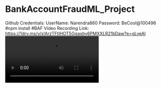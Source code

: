 # BankAccountFraudML_Project

Github Credentials:
   UserName: Narendra860
   Password: BeCool@100496
#npm install
#BAF Video Recording Link: https://1drv.ms/v/s!ArzTFtIHOT5Ggaxby6PMXXLR21bDaw?e=gLyeAl
<video src="https://1drv.ms/v/s!ArzTFtIHOT5Gga08x6vCrnLt_tN1Jw?e=UzzDVa" controls></video>
